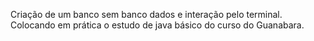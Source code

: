 Criação de um banco sem banco dados e interação pelo terminal. Colocando em prática o estudo de java básico do curso do Guanabara.
